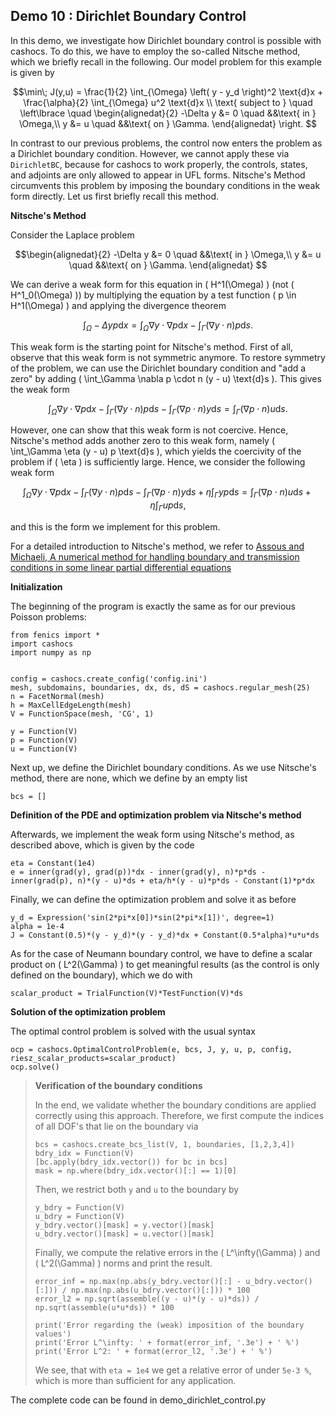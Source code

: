 ## Demo 10 : Dirichlet Boundary Control

In this demo, we investigate how Dirichlet boundary control is possible with
cashocs. To do this, we have to employ the so-called Nitsche method, which we
briefly recall in the following. Our model problem for this example is given by

$$\min\; J(y,u) = \frac{1}{2} \int_{\Omega} \left( y - y_d \right)^2 \text{d}x + \frac{\alpha}{2} \int_{\Omega} u^2 \text{d}x \\
\text{ subject to } \quad \left\lbrace \quad
\begin{alignedat}{2}
-\Delta y &= 0 \quad &&\text{ in } \Omega,\\
y &= u \quad &&\text{ on } \Gamma.
\end{alignedat} \right.
$$

In contrast to our previous problems, the control now enters the problem as a
Dirichlet boundary condition. However, we cannot apply these via
`DirichletBC`, because for cashocs to work properly, the controls,
states, and adjoints are only allowed to appear in UFL forms. Nitsche's Method
circumvents this problem by imposing the boundary conditions in the weak form
directly. Let us first briefly recall this method.

**Nitsche's Method**

Consider the Laplace problem

$$\begin{alignedat}{2}
-\Delta y &= 0 \quad &&\text{ in } \Omega,\\
y &= u \quad &&\text{ on } \Gamma.
\end{alignedat}
$$

We can derive a weak form for this equation in \( H^1(\Omega) \)
(not \( H^1_0(\Omega) \)) by multiplying the equation by a test function
\( p \in H^1(\Omega) \) and applying the divergence theorem

$$ \int_\Omega - \Delta y p \text{d}x =
\int_\Omega \nabla y \cdot \nabla p \text{d}x - \int_\Gamma (\nabla y \cdot n) p \text{d}s.
$$

This weak form is the starting point for Nitsche's method. First of all, observe that
this weak form is not symmetric anymore. To restore symmetry of the problem, we can
use the Dirichlet boundary condition and "add a zero" by adding \( \int_\Gamma \nabla p \cdot n (y - u) \text{d}s \). This gives the weak form

$$\int_\Omega \nabla y \cdot \nabla p \text{d}x - \int_\Gamma (\nabla y \cdot n) p \text{d}s - \int_\Gamma (\nabla p \cdot n) y \text{d}s = \int_\Gamma (\nabla p \cdot n) u \text{d}s.
$$

However, one can show that this weak form is not coercive. Hence, Nitsche's method
adds another zero to this weak form, namely \( \int_\Gamma \eta (y - u) p \text{d}s \),
which yields the coercivity of the problem if \( \eta \) is sufficiently large. Hence,
we consider the following weak form

$$\int_\Omega \nabla y \cdot \nabla p \text{d}x - \int_\Gamma (\nabla y \cdot n) p \text{d}s - \int_\Gamma (\nabla p \cdot n) y \text{d}s + \eta \int_\Gamma y p \text{d}s = \int_\Gamma (\nabla p \cdot n) u \text{d}s + \eta \int_\Gamma u p \text{d}s,
$$

and this is the form we implement for this problem.

For a detailed introduction to Nitsche's method, we refer to [Assous and Michaeli, A numerical method for handling boundary and transmission conditions in some linear partial differential equations](https://doi.org/10.1016/j.procs.2012.04.045)

**Initialization**

The beginning of the program is exactly the same as for our previous Poisson problems:

    from fenics import *
    import cashocs
    import numpy as np


    config = cashocs.create_config('config.ini')
    mesh, subdomains, boundaries, dx, ds, dS = cashocs.regular_mesh(25)
    n = FacetNormal(mesh)
    h = MaxCellEdgeLength(mesh)
    V = FunctionSpace(mesh, 'CG', 1)

    y = Function(V)
    p = Function(V)
    u = Function(V)


Next up, we define the Dirichlet boundary conditions. As we use Nitsche's method, there
are none, which we define by an empty list

    bcs = []

**Definition of the PDE and optimization problem via Nitsche's method**

Afterwards, we implement the weak form using Nitsche's method, as described above, which
is given by the code

    eta = Constant(1e4)
    e = inner(grad(y), grad(p))*dx - inner(grad(y), n)*p*ds - inner(grad(p), n)*(y - u)*ds + eta/h*(y - u)*p*ds - Constant(1)*p*dx

Finally, we can define the optimization problem and solve it as before

    y_d = Expression('sin(2*pi*x[0])*sin(2*pi*x[1])', degree=1)
    alpha = 1e-4
    J = Constant(0.5)*(y - y_d)*(y - y_d)*dx + Constant(0.5*alpha)*u*u*ds

As for the case of Neumann boundary control, we have to define a scalar product on
\( L^2(\Gamma) \) to get meaningful results (as the control is only defined on the boundary), which we do with

    scalar_product = TrialFunction(V)*TestFunction(V)*ds

**Solution of the optimization problem**

The optimal control problem is solved with the usual syntax

    ocp = cashocs.OptimalControlProblem(e, bcs, J, y, u, p, config, riesz_scalar_products=scalar_product)
    ocp.solve()

> **Verification of the boundary conditions**
>
> In the end, we validate whether the boundary conditions are applied correctly using this approach. Therefore, we first compute the indices of all DOF's that lie on the
> boundary via
>
>     bcs = cashocs.create_bcs_list(V, 1, boundaries, [1,2,3,4])
>     bdry_idx = Function(V)
>     [bc.apply(bdry_idx.vector()) for bc in bcs]
>     mask = np.where(bdry_idx.vector()[:] == 1)[0]
>
> Then, we restrict both `y` and `u` to the boundary by
>
>     y_bdry = Function(V)
>     u_bdry = Function(V)
>     y_bdry.vector()[mask] = y.vector()[mask]
>     u_bdry.vector()[mask] = u.vector()[mask]
>
> Finally, we compute the relative errors in the \( L^\infty(\Gamma) \) and
> \( L^2(\Gamma) \) norms and print the result.
>
>     error_inf = np.max(np.abs(y_bdry.vector()[:] - u_bdry.vector()[:])) / np.max(np.abs(u_bdry.vector()[:])) * 100
>     error_l2 = np.sqrt(assemble((y - u)*(y - u)*ds)) / np.sqrt(assemble(u*u*ds)) * 100
>
>     print('Error regarding the (weak) imposition of the boundary values')
>     print('Error L^\infty: ' + format(error_inf, '.3e') + ' %')
>     print('Error L^2: ' + format(error_l2, '.3e') + ' %')
>
> We see, that with `eta = 1e4` we get a relative error of under `5e-3 %`, which is
> more than sufficient for any application.

The complete code can be found in demo_dirichlet_control.py

